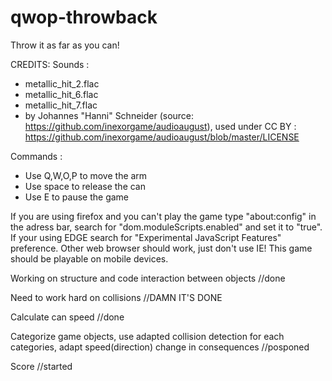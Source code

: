 # qwop-throwback
Throw it as far as you can!

CREDITS:
  Sounds :
  - metallic_hit_2.flac
  - metallic_hit_6.flac
  - metallic_hit_7.flac
  - by Johannes "Hanni" Schneider (source: https://github.com/inexorgame/audioaugust), used under CC BY : https://github.com/inexorgame/audioaugust/blob/master/LICENSE


Commands :
  - Use Q,W,O,P to move the arm
  - Use space to release the can
  - Use E to pause the game

If you are using firefox and you can't play the game type "about:config" in the adress bar, search for "dom.moduleScripts.enabled" and set it to "true".
If your using EDGE search for "Experimental JavaScript Features" preference.
Other web browser should work, just don't use IE!
This game should be playable on mobile devices.

Working on structure and code interaction between objects //done

Need to work hard on collisions //DAMN IT'S DONE

Calculate can speed //done

Categorize game objects, use adapted collision detection for each categories, adapt speed(direction) change in consequences //posponed

Score //started
